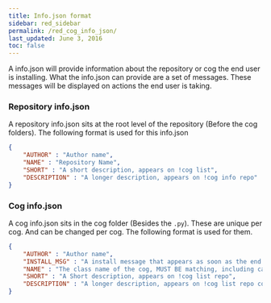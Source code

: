 ```yaml
---
title: Info.json format
sidebar: red_sidebar
permalink: /red_cog_info_json/
last_updated: June 3, 2016
toc: false
---
```


A info.json will provide information about the repository or cog the end user is installing. What the info.json can provide are a set of messages. These messages will be displayed on actions the end user is taking.

### Repository info.json
A repository info.json sits at the root level of the repository (Before the cog folders). The following format is used for this info.json

```json
{
    "AUTHOR" : "Author name",
    "NAME" : "Repository Name",
    "SHORT" : "A short description, appears on !cog list",
    "DESCRIPTION" : "A longer description, appears on !cog info repo"
}
```

### Cog info.json
A cog info.json sits in the cog folder (Besides the ``.py``). These are unique per cog. And can be changed per cog. The following format is used for them.

```json
{
    "AUTHOR" : "Author name",
    "INSTALL_MSG" : "A install message that appears as soon as the end user does !cog install repo cogname",
    "NAME" : "The class name of the cog, MUST BE matching, including capitalization",
    "SHORT" : "A Short description, appears on !cog list repo",
    "DESCRIPTION" : "A longer description, appears on !cog list repo cogname"
}
```
